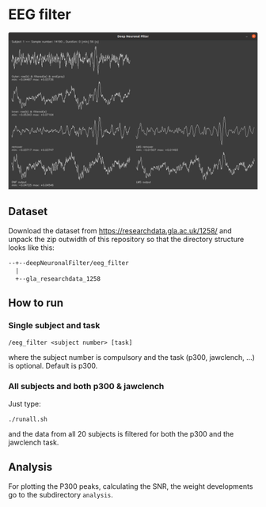 # EEG filter

![alt tag](screenshot.png)

## Dataset

Download the dataset from https://researchdata.gla.ac.uk/1258/
and unpack the zip outwidth of this repository so that the directory
structure looks like this:
```
--+--deepNeuronalFilter/eeg_filter
  |
  +--gla_researchdata_1258
```

## How to run

### Single subject and task
```
/eeg_filter <subject number> [task]
```
where the subject number is compulsory and the task
(p300, jawclench, ...) is optional. Default is p300.

### All subjects and both p300 & jawclench

Just type:
```
./runall.sh
```
and the data from all 20 subjects is filtered for both
the p300 and the jawclench task.

## Analysis

For plotting the P300 peaks, calculating the SNR, the weight
developments go to the subdirectory `analysis`.
